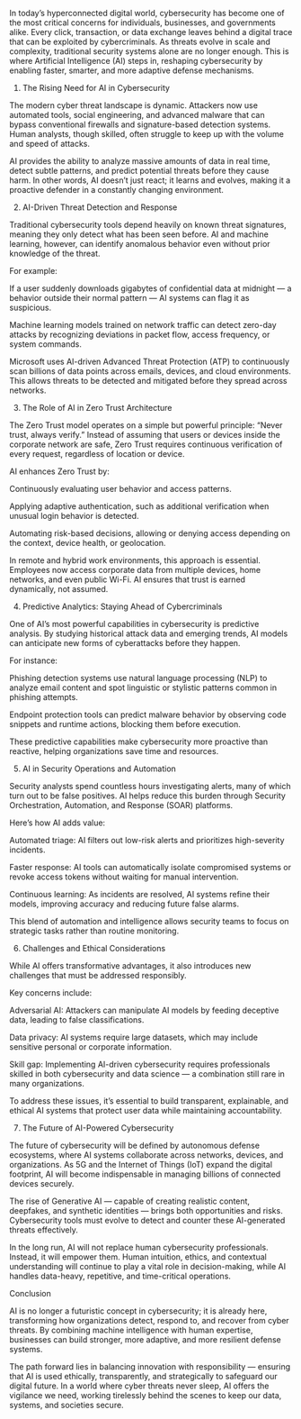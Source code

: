 In today’s hyperconnected digital world, cybersecurity has become one of the most critical concerns for individuals, businesses, and governments alike. Every click, transaction, or data exchange leaves behind a digital trace that can be exploited by cybercriminals. As threats evolve in scale and complexity, traditional security systems alone are no longer enough. This is where Artificial Intelligence (AI) steps in, reshaping cybersecurity by enabling faster, smarter, and more adaptive defense mechanisms.

1. The Rising Need for AI in Cybersecurity

The modern cyber threat landscape is dynamic. Attackers now use automated tools, social engineering, and advanced malware that can bypass conventional firewalls and signature-based detection systems. Human analysts, though skilled, often struggle to keep up with the volume and speed of attacks.

AI provides the ability to analyze massive amounts of data in real time, detect subtle patterns, and predict potential threats before they cause harm. In other words, AI doesn’t just react; it learns and evolves, making it a proactive defender in a constantly changing environment.

2. AI-Driven Threat Detection and Response

Traditional cybersecurity tools depend heavily on known threat signatures, meaning they only detect what has been seen before. AI and machine learning, however, can identify anomalous behavior even without prior knowledge of the threat.

For example:

If a user suddenly downloads gigabytes of confidential data at midnight — a behavior outside their normal pattern — AI systems can flag it as suspicious.

Machine learning models trained on network traffic can detect zero-day attacks by recognizing deviations in packet flow, access frequency, or system commands.

Microsoft uses AI-driven Advanced Threat Protection (ATP) to continuously scan billions of data points across emails, devices, and cloud environments. This allows threats to be detected and mitigated before they spread across networks.

3. The Role of AI in Zero Trust Architecture

The Zero Trust model operates on a simple but powerful principle: “Never trust, always verify.” Instead of assuming that users or devices inside the corporate network are safe, Zero Trust requires continuous verification of every request, regardless of location or device.

AI enhances Zero Trust by:

Continuously evaluating user behavior and access patterns.

Applying adaptive authentication, such as additional verification when unusual login behavior is detected.

Automating risk-based decisions, allowing or denying access depending on the context, device health, or geolocation.

In remote and hybrid work environments, this approach is essential. Employees now access corporate data from multiple devices, home networks, and even public Wi-Fi. AI ensures that trust is earned dynamically, not assumed.

4. Predictive Analytics: Staying Ahead of Cybercriminals

One of AI’s most powerful capabilities in cybersecurity is predictive analysis. By studying historical attack data and emerging trends, AI models can anticipate new forms of cyberattacks before they happen.

For instance:

Phishing detection systems use natural language processing (NLP) to analyze email content and spot linguistic or stylistic patterns common in phishing attempts.

Endpoint protection tools can predict malware behavior by observing code snippets and runtime actions, blocking them before execution.

These predictive capabilities make cybersecurity more proactive than reactive, helping organizations save time and resources.

5. AI in Security Operations and Automation

Security analysts spend countless hours investigating alerts, many of which turn out to be false positives. AI helps reduce this burden through Security Orchestration, Automation, and Response (SOAR) platforms.

Here’s how AI adds value:

Automated triage: AI filters out low-risk alerts and prioritizes high-severity incidents.

Faster response: AI tools can automatically isolate compromised systems or revoke access tokens without waiting for manual intervention.

Continuous learning: As incidents are resolved, AI systems refine their models, improving accuracy and reducing future false alarms.

This blend of automation and intelligence allows security teams to focus on strategic tasks rather than routine monitoring.

6. Challenges and Ethical Considerations

While AI offers transformative advantages, it also introduces new challenges that must be addressed responsibly.

Key concerns include:

Adversarial AI: Attackers can manipulate AI models by feeding deceptive data, leading to false classifications.

Data privacy: AI systems require large datasets, which may include sensitive personal or corporate information.

Skill gap: Implementing AI-driven cybersecurity requires professionals skilled in both cybersecurity and data science — a combination still rare in many organizations.

To address these issues, it’s essential to build transparent, explainable, and ethical AI systems that protect user data while maintaining accountability.

7. The Future of AI-Powered Cybersecurity

The future of cybersecurity will be defined by autonomous defense ecosystems, where AI systems collaborate across networks, devices, and organizations. As 5G and the Internet of Things (IoT) expand the digital footprint, AI will become indispensable in managing billions of connected devices securely.

The rise of Generative AI — capable of creating realistic content, deepfakes, and synthetic identities — brings both opportunities and risks. Cybersecurity tools must evolve to detect and counter these AI-generated threats effectively.

In the long run, AI will not replace human cybersecurity professionals. Instead, it will empower them. Human intuition, ethics, and contextual understanding will continue to play a vital role in decision-making, while AI handles data-heavy, repetitive, and time-critical operations.

Conclusion

AI is no longer a futuristic concept in cybersecurity; it is already here, transforming how organizations detect, respond to, and recover from cyber threats. By combining machine intelligence with human expertise, businesses can build stronger, more adaptive, and more resilient defense systems.

The path forward lies in balancing innovation with responsibility — ensuring that AI is used ethically, transparently, and strategically to safeguard our digital future. In a world where cyber threats never sleep, AI offers the vigilance we need, working tirelessly behind the scenes to keep our data, systems, and societies secure.